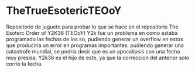 # TheTrueEsotericTEOoY
Repositorio de juguete para probar lo que se hace en el repositorio The Esoterc Order of Y2K36 (TEOoY)
Y2k fue un problema en como estaba programado las fechas de los so, pudiendo generar un overflow en estos que produciria un error en programas importantes, pudiendo generar una catastrofe mundial, se podria decir que es un apocalipsis con una fecha muy presisa. 
Y2k36 es el hijo de este, ya que la correccion del anterior solo corrio la fecha.
